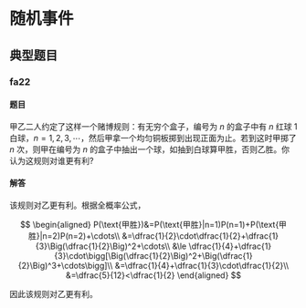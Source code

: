 # 随机事件

## 典型题目

### fa22

#### 题目

甲乙二人约定了这样一个赌博规则：有无穷个盒子，编号为 $n$ 的盒子中有 $n$ 红球 $1$ 白球，$n=1,2,3,\cdots$，然后甲拿一个均匀铜板掷到出现正面为止。若到这时甲掷了 $n$ 次，则甲在编号为 $n$ 的盒子中抽出一个球，如抽到白球算甲胜，否则乙胜。你认为这规则对谁更有利?

#### 解答

该规则对乙更有利。根据全概率公式，

$$
\begin{aligned}
P(\text{甲胜})&=P(\text{甲胜}|n=1)P(n=1)+P(\text{甲胜}|n=2)P(n=2)+\cdots\\
&=\dfrac{1}{2}\cdot\dfrac{1}{2}+\dfrac{1}{3}\Big(\dfrac{1}{2}\Big)^2+\cdots\\
&\le \dfrac{1}{4}+\dfrac{1}{3}\cdot\bigg[\Big(\dfrac{1}{2}\Big)^2+\Big(\dfrac{1}{2}\Big)^3+\cdots\bigg]\\
&=\dfrac{1}{4}+\dfrac{1}{3}\cdot\dfrac{1}{2}\\
&=\dfrac{5}{12}<\dfrac{1}{2}
\end{aligned}
$$

因此该规则对乙更有利。